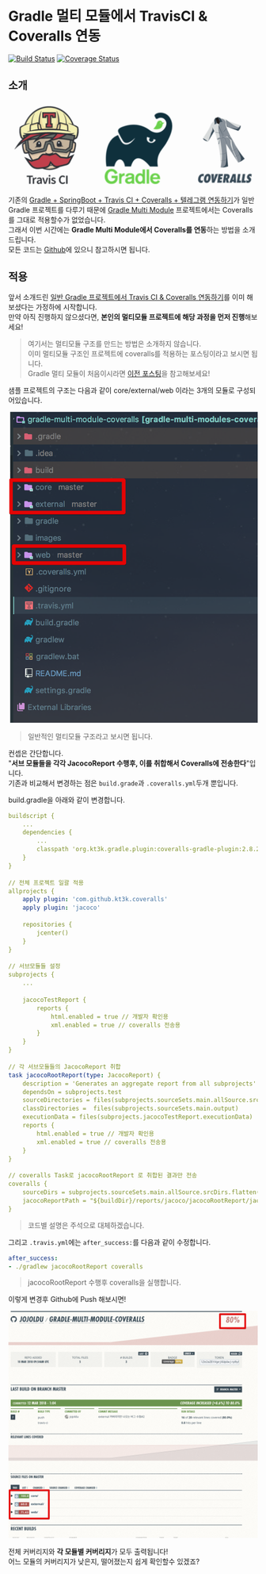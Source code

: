 # Gradle 멀티 모듈에서 TravisCI & Coveralls 연동

[![Build Status](https://travis-ci.org/jojoldu/gradle-multi-module-coveralls.svg?branch=master)](https://travis-ci.org/jojoldu/gradle-multi-module-coveralls) [![Coverage Status](https://coveralls.io/repos/github/jojoldu/gradle-multi-module-coveralls/badge.svg?branch=master)](https://coveralls.io/github/jojoldu/gradle-multi-module-coveralls?branch=master)

## 소개

![로고](./images/로고.png)

기존의 [Gradle + SpringBoot + Travis CI + Coveralls + 텔레그램 연동하기](http://jojoldu.tistory.com/275)가 
일반 Gradle 프로젝트를 다루기 때문에 [Gradle Multi Module](http://jojoldu.tistory.com/123) 프로젝트에서는 Coveralls를 그대로 적용할수가 없었습니다.  
그래서 이번 시간에는 **Gradle Multi Module에서 Coveralls를 연동**하는 방법을 소개 드립니다.   
모든 코드는 [Github](https://github.com/jojoldu/gradle-multi-module-coveralls)에 있으니 참고하시면 됩니다.  

## 적용

앞서 소개드린 [일반 Gradle 프로젝트에서 Travis CI & Coveralls 연동하기](http://jojoldu.tistory.com/275)를 이미 해보셨다는 가정하에 시작합니다.  
만약 아직 진행하지 않으셨다면, **본인의 멀티모듈 프로젝트에 해당 과정을 먼저 진행**해보세요!  

> 여기서는 멀티모듈 구조를 만드는 방법은 소개하지 않습니다.  
이미 멀티모듈 구조인 프로젝트에 coveralls를 적용하는 포스팅이라고 보시면 됩니다.  
Gradle 멀티 모듈이 처음이시라면 [이전 포스팅](http://jojoldu.tistory.com/123)을 참고해보세요!
    
샘플 프로젝트의 구조는 다음과 같이 core/external/web 이라는 3개의 모듈로 구성되어있습니다.

![구조](./images/구조.png)

> 일반적인 멀티모듈 구조라고 보시면 됩니다.  

컨셉은 간단합니다.  
"**서브 모듈들을 각각 JacocoReport 수행후, 이를 취합해서 Coveralls에 전송한다**"입니다.  
기존과 비교해서 변경하는 점은 ```build.grade```과 ```.coveralls.yml```두개 뿐입니다.  
  
build.gradle을 아래와 같이 변경합니다.

```yml
buildscript {
    ...
	dependencies {
	    ...
		classpath 'org.kt3k.gradle.plugin:coveralls-gradle-plugin:2.8.2'
	}
}

// 전체 프로젝트 일괄 적용
allprojects {
	apply plugin: 'com.github.kt3k.coveralls'
	apply plugin: 'jacoco'

	repositories {
		jcenter()
	}
}

// 서브모듈들 설정
subprojects {
    ...

	jacocoTestReport {
		reports {
			html.enabled = true // 개발자 확인용
			xml.enabled = true // coveralls 전송용
		}
	}
}

// 각 서브모듈들의 JacocoReport 취합
task jacocoRootReport(type: JacocoReport) {
	description = 'Generates an aggregate report from all subprojects'
	dependsOn = subprojects.test
	sourceDirectories = files(subprojects.sourceSets.main.allSource.srcDirs)
	classDirectories =  files(subprojects.sourceSets.main.output)
	executionData = files(subprojects.jacocoTestReport.executionData)
	reports {
		html.enabled = true // 개발자 확인용
		xml.enabled = true // coveralls 전송용
	}
}

// coveralls Task로 jacocoRootReport 로 취합된 결과만 전송 
coveralls {
	sourceDirs = subprojects.sourceSets.main.allSource.srcDirs.flatten()
	jacocoReportPath = "${buildDir}/reports/jacoco/jacocoRootReport/jacocoRootReport.xml"
}
```

> 코드별 설명은 주석으로 대체하겠습니다.

그리고 ```.travis.yml```에는 ```after_success:```를 다음과 같이 수정합니다.

```yml
after_success:
- ./gradlew jacocoRootReport coveralls
```

> jacocoRootReport 수행후 coveralls을 실행합니다.

이렇게 변경후 Github에 Push 해보시면!

![결과](./images/결과.png)

전체 커버리지와 **각 모듈별 커버리지**가 모두 출력됩니다!  
어느 모듈의 커버리지가 낮은지, 떨어졌는지 쉽게 확인할수 있겠죠?  

